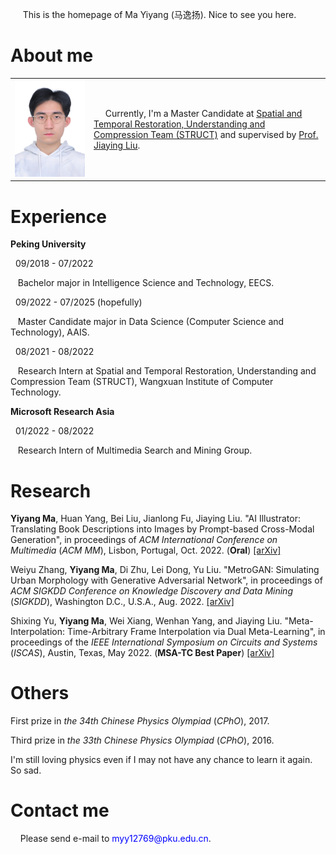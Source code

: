 
<p> &nbsp;&nbsp;&nbsp;&nbsp; This is the homepage of Ma Yiyang (马逸扬). Nice to see you here. </p>

<h1> About me </h1>
  
  <table frame="void">
    <tr>
      <td width="25%"> 
        <img src="/免冠照_白1寸_20220111.jpg" width="100%">  
      </td>
      <td width="75%"><p> &nbsp;&nbsp;&nbsp;&nbsp; Currently, I'm a Master Candidate at <a href="http://39.96.165.147/struct.html">Spatial and Temporal Restoration, Understanding and Compression Team (STRUCT)</a> and supervised by <a href="http://39.96.165.147/people/liujiaying.html"> Prof. Jiaying Liu</a>.</td>
    </tr>
  </table>

<h1> Experience </h1>

  <p><b> Peking University </b></p>

  <p> &nbsp; 09/2018 - 07/2022</p>
  <p> &nbsp;&nbsp; Bachelor major in Intelligence Science and Technology, EECS.</p>
  
  <p> &nbsp; 09/2022 - 07/2025 (hopefully)</p>
  <p> &nbsp;&nbsp; Master Candidate major in Data Science (Computer Science and Technology), AAIS.</p>
  
  <p> &nbsp; 08/2021 - 08/2022</p>
  <p> &nbsp;&nbsp; Research Intern at Spatial and Temporal Restoration, Understanding and Compression Team (STRUCT), Wangxuan Institute of Computer Technology.</p>
  
  <p><b> Microsoft Research Asia </b></p>
  
  <p> &nbsp; 01/2022 - 08/2022
  <p> &nbsp;&nbsp; Research Intern of Multimedia Search and Mining Group.

<h1> Research </h1>

  <p><b>Yiyang Ma</b>, Huan Yang, Bei Liu, Jianlong Fu, Jiaying Liu. "AI Illustrator: Translating Book Descriptions into Images by Prompt-based Cross-Modal Generation", in proceedings of <i>ACM International Conference on Multimedia</i> (<i>ACM MM</i>), Lisbon, Portugal, Oct. 2022. (<b>Oral</b>) <a href="https://arxiv.org/abs/2209.03160">[arXiv]</a> </p>
  <p> Weiyu Zhang, <b>Yiyang Ma</b>, Di Zhu, Lei Dong, Yu Liu. "MetroGAN: Simulating Urban Morphology with Generative Adversarial Network", in proceedings of <i>ACM SIGKDD Conference on Knowledge Discovery and Data Mining</i> (<i>SIGKDD</i>), Washington D.C., U.S.A., Aug. 2022. <a href="https://arxiv.org/abs/2207.02590">[arXiv]</a> </p>
  <p> Shixing Yu, <b>Yiyang Ma</b>, Wei Xiang, Wenhan Yang, and Jiaying Liu. "Meta-Interpolation: Time-Arbitrary Frame Interpolation via Dual Meta-Learning", in proceedings of the <i>IEEE International Symposium on Circuits and Systems</i> (<i>ISCAS</i>), Austin, Texas, May 2022. (<b>MSA-TC Best Paper</b>) <a href="https://arxiv.org/abs/2207.13670">[arXiv]</a> </p>
  
<h1> Others </h1>

  <p> First prize in <i>the 34th Chinese Physics Olympiad</i> (<i>CPhO</i>), 2017.</p>
  <p> Third prize in <i>the 33th Chinese Physics Olympiad</i> (<i>CPhO</i>), 2016.</p>
  <p> I'm still loving physics even if I may not have any chance to learn it again. So sad.</p>

<h1> Contact me </h1>
  <p> &nbsp;&nbsp;&nbsp;&nbsp;Please send e-mail to <p1 style="color:#0000FF;">myy12769@pku.edu.cn</p1>.</p>
